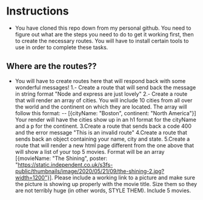 # Instructions

- You have cloned this repo down from my personal github. You need to figure out what are the steps you need to do to get it working first, then to create the necessary routes. You will have to install certain tools to use in order to complete these tasks.

## Where are the routes??

- You will have to create routes here that will respond back with some wonderful messages!
1.- Create a route that will send back the message in string format "Node and express are just lovely"
2.- Create a route that will render an array of cities. You will include 10 cities from all over the world and the continent on which they are located. The array will follow this format:
  -- [{cityName: "Boston", continent: "North America"}]
  Your render will have the cities show up in an h1 format for the cityName and a p for the continent.
3.Create a route that sends back a code 400 and the error message "This is an invalid route"
4.Create a route that sends back an object containing your name, city and state.
5.Create a route that will render a new html page different from the one above that will show a list of your top 5 movies. Format will be an array [{movieName: "The Shining", poster: "https://static.independent.co.uk/s3fs-public/thumbnails/image/2020/05/21/09/the-shining-2.jpg?width=1200"}]. Please include a working link to a picture and make sure the picture is showing up properly with the movie title. Size them so they are not terribly huge (in other words, STYLE THEM). Include 5 movies.
